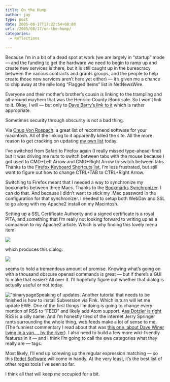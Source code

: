```yaml
---
title: On the Hump
author: jay
type: post
date: 2005-08-17T17:22:54+00:00
url: /2005/08/17/on-the-hump/
categories:
  - Reflections

---
```

Because I’m in a bit of a dead spot at work (we are largely in “startup” mode — and the funding to get the hardware we need to begin to ramp up and create new services is there, but it is still caught up in the bureacracy between the various contracts and grants groups, and the people to help create those new services aren’t here yet either) — it’s given me a chance to chip away at the mile long “Flagged Items” list in NetNewsWire.

Everyone and their mother’s brother’s cousin is linking to the trampling and all-around mayhem that was the Henrico County iBook sale. So I won’t link to it. Okay, I will — but only to [Dave Barry’s link to it][1] which is rather appropriate.

Sometimes security through obscurity is not a bad thing.

Via [Chuq Von Rospach][2]: a great list of recommend software for your macintosh. All of the linking to it apparently killed the site. All the more reason to get cracking on updating [my own list][3] today.

I’ve switched from Safari to Firefox again (I really missed type-ahead-find) but it was driving me nuts to switch between tabs with the mouse because I got used to CMD+Left Arrow and CMD+Right Arrow to switch between tabs. Thanks to the [Firefox Keyboard Shortcuts list][4], I’m less frustrated, but still want to figure out how to change CTRL+TAB to CTRL+Right Arrow.

Switching to Firefox meant that I needed a way to synchronize my bookmarks between three Macs. Thanks to the [Bookmarks Synchronizer][5]. I can do that. And because I didn’t want to stick my .Mac password in the configuration for that synchronizer. I needed to setup both WebDav and SSL to go along with my Apache2 install on my Macintosh.

Setting up a SSL Certificate Authority and a signed certificate is a royal PITA, and something that I’m really not looking forward to writing up as a companion to my Apache2 article. Which is why finding this lovely menu item:

![][6]

which produces this dialog:

![][7]

seems to hold a tremendous amount of promise. Knowing what’s going on with a thousand obscure openssl commands is great — but if there’s a GUI to make that easier? All over it. I’ll hopefully figure out whether that dialog is actually useful or not today.

!["binarypage][8]Speaking of updates. Another tutorial that needs to be finished is how to install Subversion via Fink. Which in turn will let me update EWE. One of the first things I’m doing is going to change every mention of RSS to “FEED” and likely add Atom support. [Asa Dotzler is right][9] RSS is a silly name. And I’m honestly tired of the internet Jerry Springer rants surrounding the whole thing, web feeds make a lot of sense to me. (The funniest commentary I read about that was [this one, about Dave Winer living in a van…. by the river][10]). I also need to build a few more wiki-friendly features in it — and I think I’m going to call the ewe categories what they really are — tags.

Most likely, I’ll end up screwing up the regular expression matching — so this [Redet Software][11] will come in handy. At the very least, it’s the best list of other regex tools I’ve seen so far.

I think all that will keep me occupied for a bit.

 [1]: //blogs.herald.com/dave_barrys_blog/2005/08/department_of_r.html"
 [2]: //chuqui.typepad.com/teal_sunglasses/2005/08/nosce_te_ipsum_.html"
 [3]: //people.engr.ncsu.edu/jayoung/site/pages/default/recommended-macintosh-applications"
 [4]: //www.mozilla.org/support/firefox/keyboard"
 [5]: //addons.mozilla.org/extensions/moreinfo.php?id=14&vid=946"
 [6]: //people.engr.ncsu.edu/jayoung/eweImages/binarypage/-81379baacbcfea5a66807d795a85b894/certassistmenu.png"
 [7]: //people.engr.ncsu.edu/jayoung/eweImages/binarypage/-81379baacbcfea5a66807d795a85b894/certassistdialog.png"
 [8]: //people.engr.ncsu.edu/jayoung/eweImages/binarypage/-81379baacbcfea5a66807d795a85b894/feed.png"
 [9]: //weblogs.mozillazine.org/asa/archives/008708.html"
 [10]: //www.makeyougohmm.com/20050816/2244/"
 [11]: //www.billposer.org/Software/redet.html"